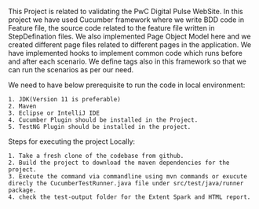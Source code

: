 This Project is related to validating the PwC Digital Pulse WebSite. In this project we have used Cucumber framework where we write BDD code in Feature file, the source code related to the feature file written in StepDefination files. We also implemented Page Object Model here and we created different page files related to different pages in the application. We have implemented hooks to implement common code which runs before and after each scenario. We define tags also in this framework so that we can run the scenarios as per our need.

We need to have below prerequisite to run the code in local environment:

	1. JDK(Version 11 is preferable)
	2. Maven
	3. Eclipse or IntelliJ IDE
	4. Cucumber Plugin should be installed in the Project.
	5. TestNG Plugin should be installed in the project.


Steps for executing the project Locally:

	1. Take a fresh clone of the codebase from github.
	2. Build the project to download the maven dependencies for the project.
	3. Execute the command via commandline using mvn commands or exucute direcly the CucumberTestRunner.java file under src/test/java/runner package.
	4. check the test-output folder for the Extent Spark and HTML report.
